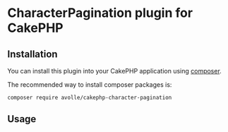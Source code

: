 # CharacterPagination plugin for CakePHP

## Installation

You can install this plugin into your CakePHP application using [composer](https://getcomposer.org).

The recommended way to install composer packages is:

```
composer require avolle/cakephp-character-pagination
```

## Usage

